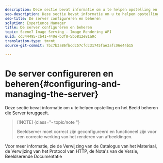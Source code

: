 ```yaml
---
description: Deze sectie bevat informatie om u te helpen opstelling en het Beeld beheren die Server teruggeeft.
seo-description: Deze sectie bevat informatie om u te helpen opstelling en het Beeld beheren die Server teruggeeft.
seo-title: De server configureren en beheren
solution: Experience Manager
title: De server configureren en beheren
topic: Scene7 Image Serving - Image Rendering API
uuid: cd344495-cb41-440e-b3f8-5b5812e81a9c
translation-type: tm+mt
source-git-commit: 7bc7b3a86fbcdc57cfdc31745fae3afc06e44b15

---
```



# De server configureren en beheren{#configuring-and-managing-the-server}

Deze sectie bevat informatie om u te helpen opstelling en het Beeld beheren die Server teruggeeft.

>[!NOTE] {class=&quot;- topic/note &quot;}
>
>Beeldserver moet correct zijn geconfigureerd en functioneel zijn voor een correcte werking van het renderen van afbeeldingen.

Voor meer informatie, zie de Verwijzing van de Catalogus van het Materiaal, de Verwijzing van het Protocol van HTTP, de Nota&#39;s van de Versie, Beeldserende Documentatie
